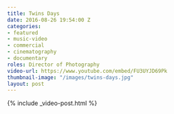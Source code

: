 ```yaml
---
title: Twins Days
date: 2016-08-26 19:54:00 Z
categories:
- featured
- music-video
- commercial
- cinematography
- documentary
roles: Director of Photography
video-url: https://www.youtube.com/embed/FU3UYJD69Pk
thumbnail-image: "/images/twins-days.jpg"
layout: post
---
```


{% include _video-post.html %}
